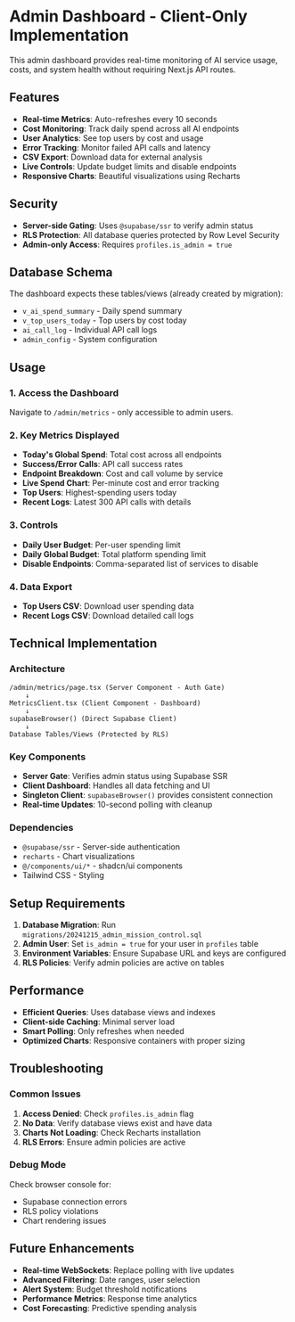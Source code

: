 # Admin Dashboard - Client-Only Implementation

This admin dashboard provides real-time monitoring of AI service usage, costs, and system health without requiring Next.js API routes.

## Features

- **Real-time Metrics**: Auto-refreshes every 10 seconds
- **Cost Monitoring**: Track daily spend across all AI endpoints
- **User Analytics**: See top users by cost and usage
- **Error Tracking**: Monitor failed API calls and latency
- **CSV Export**: Download data for external analysis
- **Live Controls**: Update budget limits and disable endpoints
- **Responsive Charts**: Beautiful visualizations using Recharts

## Security

- **Server-side Gating**: Uses `@supabase/ssr` to verify admin status
- **RLS Protection**: All database queries protected by Row Level Security
- **Admin-only Access**: Requires `profiles.is_admin = true`

## Database Schema

The dashboard expects these tables/views (already created by migration):

- `v_ai_spend_summary` - Daily spend summary
- `v_top_users_today` - Top users by cost today
- `ai_call_log` - Individual API call logs
- `admin_config` - System configuration

## Usage

### 1. Access the Dashboard

Navigate to `/admin/metrics` - only accessible to admin users.

### 2. Key Metrics Displayed

- **Today's Global Spend**: Total cost across all endpoints
- **Success/Error Calls**: API call success rates
- **Endpoint Breakdown**: Cost and call volume by service
- **Live Spend Chart**: Per-minute cost and error tracking
- **Top Users**: Highest-spending users today
- **Recent Logs**: Latest 300 API calls with details

### 3. Controls

- **Daily User Budget**: Per-user spending limit
- **Daily Global Budget**: Total platform spending limit  
- **Disable Endpoints**: Comma-separated list of services to disable

### 4. Data Export

- **Top Users CSV**: Download user spending data
- **Recent Logs CSV**: Download detailed call logs

## Technical Implementation

### Architecture

```
/admin/metrics/page.tsx (Server Component - Auth Gate)
    ↓
MetricsClient.tsx (Client Component - Dashboard)
    ↓
supabaseBrowser() (Direct Supabase Client)
    ↓
Database Tables/Views (Protected by RLS)
```

### Key Components

- **Server Gate**: Verifies admin status using Supabase SSR
- **Client Dashboard**: Handles all data fetching and UI
- **Singleton Client**: `supabaseBrowser()` provides consistent connection
- **Real-time Updates**: 10-second polling with cleanup

### Dependencies

- `@supabase/ssr` - Server-side authentication
- `recharts` - Chart visualizations  
- `@/components/ui/*` - shadcn/ui components
- Tailwind CSS - Styling

## Setup Requirements

1. **Database Migration**: Run `migrations/20241215_admin_mission_control.sql`
2. **Admin User**: Set `is_admin = true` for your user in `profiles` table
3. **Environment Variables**: Ensure Supabase URL and keys are configured
4. **RLS Policies**: Verify admin policies are active on tables

## Performance

- **Efficient Queries**: Uses database views and indexes
- **Client-side Caching**: Minimal server load
- **Smart Polling**: Only refreshes when needed
- **Optimized Charts**: Responsive containers with proper sizing

## Troubleshooting

### Common Issues

1. **Access Denied**: Check `profiles.is_admin` flag
2. **No Data**: Verify database views exist and have data
3. **Charts Not Loading**: Check Recharts installation
4. **RLS Errors**: Ensure admin policies are active

### Debug Mode

Check browser console for:
- Supabase connection errors
- RLS policy violations  
- Chart rendering issues

## Future Enhancements

- **Real-time WebSockets**: Replace polling with live updates
- **Advanced Filtering**: Date ranges, user selection
- **Alert System**: Budget threshold notifications
- **Performance Metrics**: Response time analytics
- **Cost Forecasting**: Predictive spending analysis
